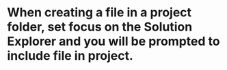 When creating a file in a project folder, set focus on the Solution Explorer and you will be prompted to include file in project.
======================
